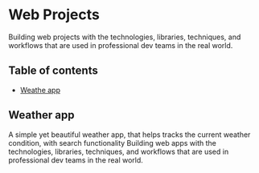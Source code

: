 # Web Projects
Building web projects with the technologies, libraries, techniques, and workflows that are used in professional dev teams in the real world.

## Table of contents 
* [Weathe app](#weather-app)

## Weather app
A simple yet beautiful weather app, that helps tracks the current weather condition, with search functionality
Building web apps with the technologies, libraries, techniques, and workflows that are used in professional dev teams in the real world.
